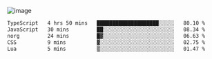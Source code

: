 ![image](https://github-profile-trophy.vercel.app/?username=CMOISDEAD&theme=kimbie_dark&row=1&no-frame=true&margin-w=15&margin-h=15)
<!--START_SECTION:waka-->

```txt
TypeScript   4 hrs 50 mins   ████████████████████░░░░░   80.10 %
JavaScript   30 mins         ██░░░░░░░░░░░░░░░░░░░░░░░   08.34 %
norg         24 mins         █▓░░░░░░░░░░░░░░░░░░░░░░░   06.63 %
CSS          9 mins          ▓░░░░░░░░░░░░░░░░░░░░░░░░   02.75 %
Lua          5 mins          ▒░░░░░░░░░░░░░░░░░░░░░░░░   01.47 %
```

<!--END_SECTION:waka--> 
